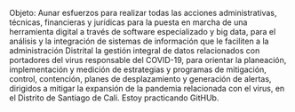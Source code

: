 Objeto: Aunar esfuerzos para realizar todas las acciones administrativas, técnicas,
financieras y jurídicas para la puesta en marcha de una herramienta digital a través de
software especializado y big data, para el análisis y la integración de sistemas de
información que le faciliten a la administración Distrital la gestión integral de datos
relacionados con portadores del virus responsable del COVID-19, para orientar la
planeación, implementación y medición de estrategias y programas de mitigación,
control, contención, planes de desplazamiento y generación de alertas, dirigidos a mitigar
la expansión de la pandemia relacionada con el virus, en el Distrito de Santiago de Cali.
Estoy practicando GitHUb.